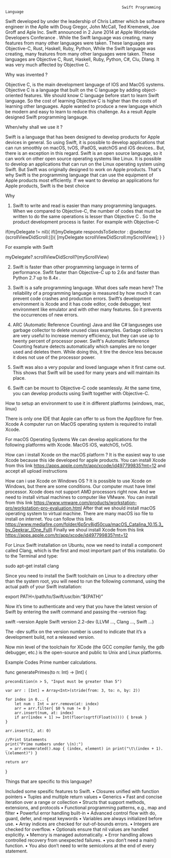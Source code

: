                                                        Swift Programming Language

  Swift developed by under the leadership of Chris Lattner which be software engineer in the Aplle with Doug Gregor, John McCall, Ted Kremenek, Joe Groff and Aple Inc. Swift announced in  2 June 2014  at Apple Worldwide Developers Conferance .
While the Swift language was creating, many features from many other languages were taken. These languages are Objective-C, Rust, Haskell, Ruby, Python,  While the Swift language was creating, many features from many other languages were taken. These languages are Objective C, Rust, Haskell, Ruby, Python, C#, Clu, Dlang.  It was very much affected by Objective C.

Why was invented ?

  Objective C, is the main development language of IOS and MacOS systems. Objective C is a language that built on the C language by adding object-oriented features. We should know C language before start to learn Swift language. So the cost of learning Objective C is higher than the costs of learning other languages. Apple wanted to produce a new language which be modern and easy to learn to reduce this challenge. As a result Apple designed Swift programming langauge. 
  
  When/why shall we use it ?
  
  Swift is a language that has been designed to develop products for Apple devices in general. So using Swift, it is possible to develop applications that can run smoothly on macOS, tvOS, iPadOS, watchOS and iOS devices.. But, there is an exception in this regard. Swift is an open source language, so it can work on other open source operating systems like Linux.  It is possible to develop an applications that can run on the Linux operating system using Swift.  But  Swift was originally designed to work on Apple products. That's why Swift is the programming language that can use the equipment of Apple products most efficiently.
If we want to develop an applications for Apple products, Swift is the best choice

Why
1)	Swift to write and read is easier than many programming languages. When we compared to Objective-C, the number of codes that must be written to do the same operations is lesser than Objective C . So the product development process is faster. 
For example  with Objective-C

if(myDelegate != nil){
  if([myDelegate respondsToSelector :
      @selector (scrollViewDidScroll:)]){
      [myDelegate scrollViewDidScroll:myScrollView];
      }
 }
 
 For example with Swift
 
 myDelegate?.scrollViewDidScroll?(myScrollView)
 
 
 2)	Swift is faster than other programming language in terms of performance.
 Swfit faster than Objective-C up to 2.6x and faster than Python 2.7 up to 8.4x .
 
 3)	Swift is a safe programming language. What does safe mean here? The reliability of a programming language is measured by how much it can prevent code crashes and production errors. Swift’s development environment is Xcode and it has code editor, code debugger, test environment like emulator and with other many features. So it prevents the occurrences of new errors.
 4)	ARC (Automatic Reference Counting) 
Java and like C# languseges use garbage collector to delete unused class examples. Garbage collectors are very useful to increase memory efficiency, but they can use up to twenty percent of processor power. 
Swift's Automatic Reference Counting feature detects automatically which samples are no longer used and deletes them. 
While doing this, it tire the device less because it does not use of the processor power.
 5)	Swift was also a very popular and loved language when it first came out. This shows that Swift will be used for many years and will maintain its place.


 6) Swift can be mount to Objective-C code seamlessly. At the same time, you can develop products using Swift together with Objective-C.
 
 How to setup an environment to use it in different platforms (windows, mac, linux)
 
 
 There is only one IDE that Apple can offer to us from the AppStore for free. Xcode
A computer run on MacOS operating system is required to install Xcode.

  For macOS Operating Systems
We can develop applications for the following platforms with Xcode. MacOS iOS, watchOS, tvOS.

How can i install Xcode on the macOS platform ?
 It is the easiest way to use Xcode because this ide developed for apple products.
You can install Xcode from this link  https://apps.apple.com/tr/app/xcode/id497799835?mt=12 and accept all upload instructions

How can i use Xcode on Windows OS ?
It is possible to use Xcode on Windows, but there are some conditions. Our computer must have Intel processor. Xcode does not support AMD processors right now. And we need to install virtual machines to computer like VMware. You can install from this link https://www.vmware.com/products/workstation-pro/workstation-pro-evaluation.html
After that we should install macOS operating system to virtual machine. There are many macOS iso file to install on internet. You can follow this link. 
https://www.mediafire.com/folder/6p5rv8jd50cua/macOS_Catalina_10.15.3_by_Geekrar_(One_Full)
Finally we shoul install Xcode from this link https://apps.apple.com/tr/app/xcode/id497799835?mt=12

  For Linux 
Swift installation on Ubuntu, now we need to install a component called Clang, which is the first and most important part of this installatio.
Go to the Terminal and type:

sudo apt-get install clang

Since you need to install the Swift toolchain on Linux to a directory other than the system root, you will need to run the following command, using the actual path of your Swift installation:

export PATH=/path/to/Swift/usr/bin:”${PATH}”

Now it’s time to authenticate and very that you have the latest version of Swift by entering the swift command and passing the –version flag:

swift –version
Apple Swift version 2.2-dev (LLVM …, Clang …, Swift …)

The -dev suffix on the version number is used to indicate that it’s a development build, not a released version.

Now min level of the toolchain for XCode (the GCC compiler family, the gdb debugger, etc.) is the open-source and public to Unix and Linux platforms.

Example Codes
Prime number calculations.

func generatePrimes(to n: Int) -> [Int] {

    precondition(n > 5, "Input must be greater than 5")

    var arr : [Int] = Array<Int>(stride(from: 3, to: n, by: 2))     

    for index in 0... {
        let num : Int = arr.remove(at: index)
        arr = arr.filter{ $0 % num != 0 }
        arr.insert(num, at: index)
        if arr[index + 1] >= Int(floor(sqrtf(Float(n)))) { break }
    }

    arr.insert(2, at: 0)

    //Print Statements
    print("Prime numbers under \(n):")
    _ = arr.enumerated().map { (index, element) in print("\t\(index + 1). \(element)") }

    return arr
}



Things that are specific to this language?

Included some spesific features to Swift. 
•	Closures unified with function pointers
•	Tuples and multiple return values
•	Generics
•	Fast and concise iteration over a range or collection
•	Structs that support methods, extensions, and protocols
•	Functional programming patterns, e.g., map and filter
•	Powerful error handling built-in
•	Advanced control flow with do, guard, defer, and repeat keywords
•	Variables are always initialized before use.
•	Array indices are checked for out-of-bounds errors.
•	Integers are checked for overflow.
•	Optionals ensure that nil values are handled explicitly.
•	Memory is managed automatically.
•	Error handling allows controlled recovery from unexpected failures.
•	you don’t need a main() function. 
•	You also don’t need to write semicolons at the end of every statement.










